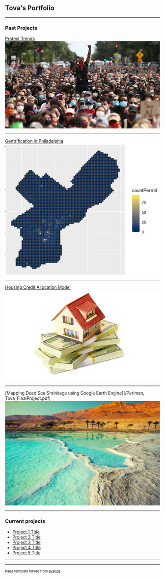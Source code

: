 ## Tova's Portfolio

---

### Past Projects

[Protest Trends](http://tovaperlman.github.io/MUSA550FinalProject/)
<img src="images/protestimagev2.png?raw=true"/>

---
[Gentrification in Philadelphia](/MUSA508_KristinTova_Final)
<img src="images/phillygentrification.png?raw=true"/>

---
[Housing Credit Allocation Model](/TovaPerlman_508_HW4.2)
<img src="images/Housing-Credit.jpg?raw=true"/>

---
[Mapping Dead Sea Shrinkage using Google Earth Engine](/Perlman, Tova_FinalProject.pdf)
<img src="images/deadsea.jpg?raw=true"/>

---

### Current projects

- [Project 1 Title](http://example.com/)
- [Project 2 Title](http://example.com/)
- [Project 3 Title](http://example.com/)
- [Project 4 Title](http://example.com/)
- [Project 5 Title](http://example.com/)

---




---
<p style="font-size:11px">Page template forked from <a href="https://github.com/evanca/quick-portfolio">evanca</a></p>
<!-- Remove above link if you don't want to attibute -->
